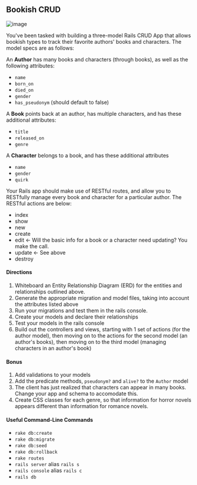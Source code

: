 ## Bookish CRUD

![image](http://ak5.picdn.net/shutterstock/videos/3050566/preview/stock-footage-retired-couple-reading-a-book-together-while-sitting-on-a-park-bench.jpg)

You've been tasked with building a three-model Rails CRUD App that allows bookish types to track their favorite authors' books and characters. The model specs are as follows:

An __Author__ has many books and characters (through books), as well as the following attributes:

* `name`
* `born_on`
* `died_on`
* `gender`
* `has_pseudonym` (should default to false)

A __Book__ points back at an author, has multiple characters, and has these additional attributes:

* `title`
* `released_on`
* `genre`

A __Character__ belongs to a book, and has these additional attributes

* `name`
* `gender`
* `quirk`

Your Rails app should make use of RESTful routes, and allow you to RESTfully manage every book and character for a particular author. The RESTful actions are below:

* index 
* show 
* new
* create
* edit <- Will the basic info for a book or a character need updating? You make the call. 
* update <- See above
* destroy

#### Directions

1. Whiteboard an Entity Relationship Diagram (ERD) for the entities and relationships outlined above. 
1. Generate the appropriate migration and model files, taking into account the attributes listed above
1. Run your migrations and test them in the rails console.
1. Create your models and declare their relationships
1. Test your models in the rails console
1. Build out the controllers and views, starting with 1 set of actions (for the author model), then moving on to the actions for the second model (an author's books), then moving on to the third model (managing characters in an author's book)

#### Bonus

1. Add validations to your models
1. Add the predicate methods, `pseudonym?` and `alive?` to the `Author` model
1. The client has just realized that characters can appear in many books. Change your app and schema to accomodate this.
1. Create CSS classes for each genre, so that information for horror novels appears different than information for romance novels.

#### Useful Command-Line Commands

- `rake db:create`
- `rake db:migrate`
- `rake db:seed`
- `rake db:rollback`
- `rake routes`
- `rails server` alias `rails s`
- `rails console` alias `rails c`
- `rails db`
